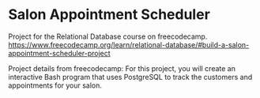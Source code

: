 # Salon Appointment Scheduler

Project for the Relational Database course on freecodecamp.
https://www.freecodecamp.org/learn/relational-database/#build-a-salon-appointment-scheduler-project

Project details from freecodecamp:
For this project, you will create an interactive Bash program that uses PostgreSQL to track the customers and appointments for your salon.
